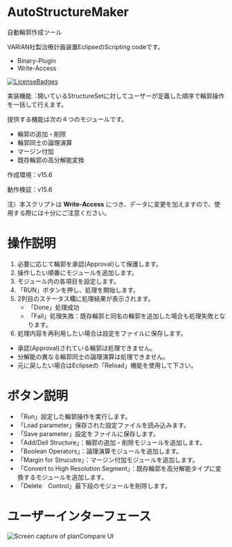 # AutoStructureMaker
自動輪郭作成ツール

VARIAN社製治療計画装置EclipseのScripting codeです。
- Binary-Plugin
- Write-Access

[![LicenseBadges](https://badges.frapsoft.com/os/mit/mit.svg?v=102)](https://github.com/ellerbrock/open-source-badge/)  

実装機能︓開いているStructureSetに対してユーザーが定義した順序で輪郭操作を一括して行えます。

提供する機能は次の４つのモジュールです。
- 輪郭の追加・削除
- 輪郭同士の論理演算
- マージン付加
- 既存輪郭の高分解能変換

作成環境：v15.6

動作検証：v15.6

注）本スクリプトは **Write-Access** につき、データに変更を加えますので、使用する際には十分にご注意ください。

# 操作説明
1. 必要に応じて輪郭を承認(Approval)して保護します。
2. 操作したい順番にモジュールを追加します。
3. モジュール内の各項目を設定します。
4. 「RUN」ボタンを押し、処理を開始します。
5. 2列目のステータス欄に処理結果が表示されます。
    - 「Done」処理成功
    - 「Fail」処理失敗：既存輪郭と同名の輪郭を追加した場合も処理失敗となります。
6. 処理内容を再利用したい場合は設定をファイルに保存します。

- 承認(Approval)されている輪郭は処理できません。
- 分解能の異なる輪郭同士の論理演算は処理できません。
- 元に戻したい場合はEclipseの「Reload」機能を使用して下さい。

# ボタン説明
- 「Run」設定した輪郭操作を実行します。
- 「Load parameter」保存された設定ファイルを読み込みます。
- 「Save parameter」設定をファイルに保存します。
- 「Add/Dell Structure」：輪郭の追加・削除モジュールを追加します。 
- 「Boolean Operators」：論理演算モジュールを追加します。
- 「Margin for Strucutre」：マージン付加モジュールを追加します。
- 「Convert to High Resolution Segment」：既存輪郭を高分解能タイプに変換するモジュールを追加します。
- 「Delete　Control」最下段のモジュールを削除します。

# ユーザーインターフェース
![Screen capture of planCompare UI](https://github.com/tkmd94/AutoStructureMaker/blob/master/Animation.gif)
